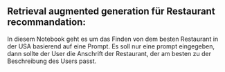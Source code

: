 
## Retrieval augmented generation für Restaurant recommandation:
In diesem Notebook geht es um das Finden von dem besten Restaurant in der USA basierend auf eine Prompt. 
Es soll nur eine prompt eingegeben, dann sollte der User die Anschrift der Restaurant, der am besten zu der Beschreibung des Users passt. 



